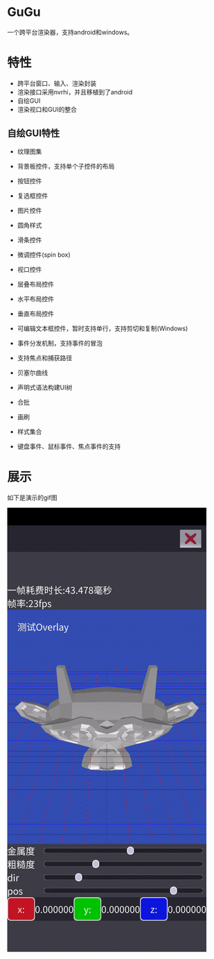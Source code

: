 # GuGu

一个跨平台渲染器，支持android和windows。

# 特性

- 跨平台窗口、输入、渲染封装
- 渲染接口采用nvrhi，并且移植到了android
- 自绘GUI
- 渲染视口和GUI的整合

## 自绘GUI特性

- 纹理图集
- 背景板控件，支持单个子控件的布局
- 按钮控件
- 复选框控件
- 图片控件
- 圆角样式
- 滑条控件
- 微调控件(spin box)
- 视口控件
- 层叠布局控件
- 水平布局控件
- 垂直布局控件
- 可编辑文本框控件，暂时支持单行，支持剪切和复制(Windows)
- 事件分发机制，支持事件的冒泡
- 支持焦点和捕获路径
- 贝塞尔曲线
- 声明式语法构建UI树
- 合批
- 画刷
- 样式集合

- 键盘事件、鼠标事件、焦点事件的支持

# 展示

如下是演示的gif图

![android-gui](gui.gif)



